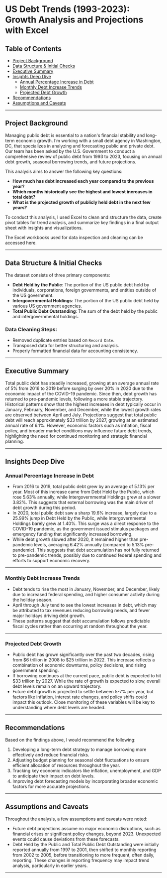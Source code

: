 # US Debt Trends (1993-2023): Growth Analysis and Projections with Excel

## Table of Contents
- [Project Background](#project-background)
- [Data Structure & Initial Checks](#data-structure--initial-checks)
- [Executive Summary](#executive-summary)
- [Insights Deep Dive](#insights-deep-dive)
  - [Annual Percentage Increase in Debt](#annual-percentage-increase-in-debt)
  - [Monthly Debt Increase Trends](#monthly-debt-increase-trends)
  - [Projected Debt Growth](#projected-debt-growth)
- [Recommendations](#recommendations)
- [Assumptions and Caveats](#assumptions-and-caveats)

---

## Project Background
Managing public debt is essential to a nation's financial stability and long-term economic growth. I’m working with a small debt agency in Washington, DC, that specializes in analyzing and forecasting public and private debt. Our team has been asked by the U.S. Government to conduct a comprehensive review of public debt from 1993 to 2023, focusing on annual debt growth, seasonal borrowing trends, and future projections.

This analysis aims to answer the following key questions:
- **How much has debt increased each year compared to the previous year?**
- **Which months historically see the highest and lowest increases in total debt?**
- **What is the projected growth of publicly held debt in the next few years?**

To conduct this analysis, I used Excel to clean and structure the data, create pivot tables for trend analysis, and summarize key findings in a final output sheet with insights and visualizations.

The Excel workbooks used for data inspection and cleaning can be accessed here.

---

## Data Structure & Initial Checks

The dataset consists of three primary components:

- **Debt Held by the Public**: The portion of the US public debt held by individuals, corporations, foreign governments, and entities outside of the US government.
- **Intergovernmental Holdings**: The portion of the US public debt held by various US government agencies.
- **Total Public Debt Outstanding**: The sum of the debt held by the public and intergovernmental holdings.

### **Data Cleaning Steps:**
- Removed duplicate entries based on `Record Date`.
- Transposed data for better structuring and analysis.
- Properly formatted financial data for accounting consistency.

---

## Executive Summary
Total public debt has steadily increased, growing at an average annual rate of 5% from 2016 to 2019 before surging by over 20% in 2020 due to the economic impact of the COVID-19 pandemic. Since then, debt growth has returned to pre-pandemic levels, following a more stable trajectory. Historical patterns show that the highest increases in debt typically occur in January, February, November, and December, while the lowest growth rates are observed between April and July. Projections suggest that total public debt will reach approximately $33 trillion by 2027, growing at an estimated annual rate of 6.1%. However, economic factors such as inflation, fiscal policy, and broader market conditions may influence future debt trends, highlighting the need for continued monitoring and strategic financial planning.

---

## Insights Deep Dive
### **Annual Percentage Increase in Debt**
- From 2016 to 2019, total public debt grew by an average of 5.13% per year. Most of this increase came from Debt Held by the Public, which rose 5.63% annually, while Intergovernmental Holdings grew at a slower 3.82%. This suggests that external borrowing was the main driver of debt growth during this period.
- In 2020, total public debt saw a sharp 19.6% increase, largely due to a 25.99% jump in Debt Held by the Public, while Intergovernmental Holdings barely grew at 1.40%. This surge was a direct response to the COVID-19 pandemic, as the government issued stimulus packages and emergency funding that significantly increased borrowing.
- While debt growth slowed after 2020, it remained higher than pre-pandemic levels, averaging 6.42% annually (compared to 5.13% pre-pandemic). This suggests that debt accumulation has not fully returned to pre-pandemic trends, possibly due to continued federal spending and efforts to support economic recovery.

---

### **Monthly Debt Increase Trends**
- Debt tends to rise the most in January, November, and December, likely due to increased federal spending, and higher consumer activity during the holiday season.
- April through July tend to see the lowest increases in debt, which may be attributed to tax revenues reducing borrowing needs, and fewer major holidays driving debt growth.
- These patterns suggest that debt accumulation follows predictable fiscal cycles rather than occurring at random throughout the year.

---

### **Projected Debt Growth**
- Public debt has grown significantly over the past two decades, rising from $6 trillion in 2008 to $25 trillion in 2022. This increase reflects a combination of economic downturns, policy decisions, and rising government spending.
- If borrowing continues at the current pace, public debt is expected to hit $33 trillion by 2027. While the rate of growth is expected to slow, overall debt levels remain on an upward trajectory.
- Future debt growth is projected to settle between 5-7% per year, but factors like inflation, interest rate changes, and policy shifts could impact this outlook. Close monitoring of these variables will be key to understanding where debt levels are headed.

---

## Recommendations
Based on the findings above, I would recommend the following:
1. Developing a long-term debt strategy to manage borrowing more effectively and reduce financial risks.
2. Adjusting budget planning for seasonal debt fluctuations to ensure efficient allocation of resources throughout the year.
3. Tracking key economic indicators like inflation, unemployment, and GDP to anticipate their impact on debt levels.
4. Improving debt forecasting models by incorporating broader economic factors for more accurate projections.

---

## Assumptions and Caveats
Throughout the analysis, a few assumptions and caveats were noted:  
- Future debt projections assume no major economic disruptions, such as financial crises or significant policy changes, beyond 2023. Unexpected events could cause deviations from these forecasts.
- Debt Held by the Public and Total Public Debt Outstanding were initially reported annually from 1997 to 2001, then shifted to monthly reporting from 2002 to 2005, before transitioning to more frequent, often daily, reporting. These changes in reporting frequency may impact trend analysis, particularly in earlier years.

---
